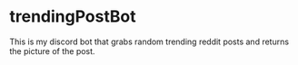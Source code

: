 # trendingPostBot

This is my discord bot that grabs random trending reddit posts and returns the picture of the post.
